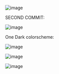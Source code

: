 ![image](https://user-images.githubusercontent.com/83285636/142738976-342fe857-b121-4713-aef3-44a6d617c2a9.png)

SECOND COMMIT:

![image](https://user-images.githubusercontent.com/83285636/142758999-03a859cb-262e-4963-bee4-6e3a7e857550.png)

One Dark colorscheme:

![image](https://user-images.githubusercontent.com/83285636/142895547-97ba6b5f-586c-41ca-a7a1-337c4cd3e092.png)

![image](https://user-images.githubusercontent.com/83285636/142895604-3663afe7-90ee-4c19-a09a-18be48775a32.png)

![image](https://user-images.githubusercontent.com/83285636/142895620-38fb6ff7-4663-47a7-b17e-ef82f029fb04.png)
